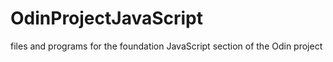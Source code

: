 # OdinProjectJavaScript
files and programs for the foundation JavaScript section of the Odin project

